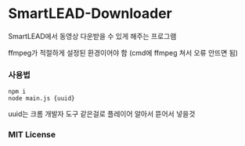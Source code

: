 # SmartLEAD-Downloader

SmartLEAD에서 동영상 다운받을 수 있게 해주는 프로그램

ffmpeg가 적절하게 설정된 환경이어야 함 (cmd에 ffmpeg 쳐서 오류 안뜨면 됨)

### 사용법

```
npm i
node main.js {uuid}
```

uuid는 크롬 개발자 도구 같은걸로 플레이어 알아서 뜯어서 넣을것

### MIT License

